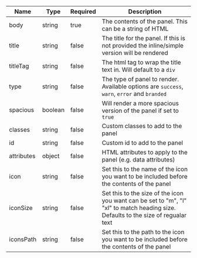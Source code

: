 | Name       | Type    | Required | Description                                                                                                                        |
| ---------- | ------- | -------- | ---------------------------------------------------------------------------------------------------------------------------------- |
| body       | string  | true     | The contents of the panel. This can be a string of HTML                                                                            |
| title      | string  | false    | The title for the panel. If this is not provided the inline/simple version will be rendered                                        |
| titleTag   | string  | false    | The html tag to wrap the title text in. Will default to a `div`                                                                    |
| type       | string  | false    | The type of panel to render. Available options are `success`, `warn`, `error` and `branded`                                        |
| spacious   | boolean | false    | Will render a more spacious version of the panel if set to `true`                                                                  |
| classes    | string  | false    | Custom classes to add to the panel                                                                                                 |
| id         | string  | false    | Custom id to add to the panel                                                                                                      |
| attributes | object  | false    | HTML attributes to apply to the panel (e.g. data attributes)                                                                       |
| icon       | string  | false    | Set this to the name of the icon you want to be included before the contents of the panel                                          |
| iconSize   | string  | false    | Set this to the size of the icon you want can be set to "m", "l" "xl" to match heading size. Defaults to the size of regualar text |
| iconsPath  | string  | false    | Set this to the path to the icon you want to be included before the contents of the panel                                          |
